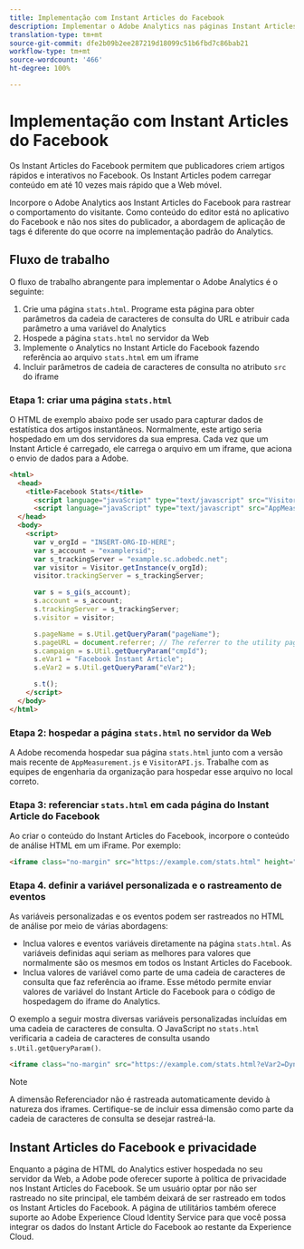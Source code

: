 ```yaml
---
title: Implementação com Instant Articles do Facebook
description: Implementar o Adobe Analytics nas páginas Instant Articles do Facebook.
translation-type: tm+mt
source-git-commit: dfe2b09b2ee287219d18099c51b6fbd7c86bab21
workflow-type: tm+mt
source-wordcount: '466'
ht-degree: 100%

---
```



# Implementação com Instant Articles do Facebook

Os Instant Articles do Facebook permitem que publicadores criem artigos rápidos e interativos no Facebook. Os Instant Articles podem carregar conteúdo em até 10 vezes mais rápido que a Web móvel.

Incorpore o Adobe Analytics aos Instant Articles do Facebook para rastrear o comportamento do visitante. Como conteúdo do editor está no aplicativo do Facebook e não nos sites do publicador, a abordagem de aplicação de tags é diferente do que ocorre na implementação padrão do Analytics.

## Fluxo de trabalho

O fluxo de trabalho abrangente para implementar o Adobe Analytics é o seguinte:

1. Crie uma página `stats.html`. Programe esta página para obter parâmetros da cadeia de caracteres de consulta do URL e atribuir cada parâmetro a uma variável do Analytics
1. Hospede a página `stats.html` no servidor da Web
1. Implemente o Analytics no Instant Article do Facebook fazendo referência ao arquivo `stats.html` em um iframe
1. Incluir parâmetros de cadeia de caracteres de consulta no atributo `src` do iframe

### Etapa 1: criar uma página `stats.html`

O HTML de exemplo abaixo pode ser usado para capturar dados de estatística dos artigos instantâneos. Normalmente, este artigo seria hospedado em um dos servidores da sua empresa. Cada vez que um Instant Article é carregado, ele carrega o arquivo em um iframe, que aciona o envio de dados para a Adobe.

```html
<html>
  <head>
    <title>Facebook Stats</title>
      <script language="javaScript" type="text/javascript" src="VisitorAPI.js"></script>
      <script language="javaScript" type="text/javascript" src="AppMeasurement.js"></script>
  </head>
  <body>
    <script>
      var v_orgId = "INSERT-ORG-ID-HERE";
      var s_account = "examplersid";
      var s_trackingServer = "example.sc.adobedc.net";
      var visitor = Visitor.getInstance(v_orgId);
      visitor.trackingServer = s_trackingServer;

      var s = s_gi(s_account);
      s.account = s_account;
      s.trackingServer = s_trackingServer;
      s.visitor = visitor;

      s.pageName = s.Util.getQueryParam("pageName");
      s.pageURL = document.referrer; // The referrer to the utility page is the parent frame
      s.campaign = s.Util.getQueryParam("cmpId");
      s.eVar1 = "Facebook Instant Article";
      s.eVar2 = s.Util.getQueryParam("eVar2");

      s.t();
    </script>
  </body>
</html>
```

### Etapa 2: hospedar a página `stats.html` no servidor da Web

A Adobe recomenda hospedar sua página `stats.html` junto com a versão mais recente de `AppMeasurement.js` e `VisitorAPI.js`. Trabalhe com as equipes de engenharia da organização para hospedar esse arquivo no local correto.

### Etapa 3: referenciar `stats.html` em cada página do Instant Article do Facebook

Ao criar o conteúdo do Instant Articles do Facebook, incorpore o conteúdo de análise HTML em um iFrame. Por exemplo:

```html
<iframe class="no-margin" src="https://example.com/stats.html" height="0"></iframe>
```

### Etapa 4. definir a variável personalizada e o rastreamento de eventos

As variáveis personalizadas e os eventos podem ser rastreados no HTML de análise por meio de várias abordagens:

* Inclua valores e eventos variáveis diretamente na página `stats.html`. As variáveis definidas aqui seriam as melhores para valores que normalmente são os mesmos em todos os Instant Articles do Facebook.
* Inclua valores de variável como parte de uma cadeia de caracteres de consulta que faz referência ao iframe. Esse método permite enviar valores de variável do Instant Article do Facebook para o código de hospedagem do iframe do Analytics.

O exemplo a seguir mostra diversas variáveis personalizadas incluídas em uma cadeia de caracteres de consulta. O JavaScript no `stats.html` verificaria a cadeia de caracteres de consulta usando `s.Util.getQueryParam()`.

```html
<iframe class="no-margin" src="https://example.com/stats.html?eVar2=Dynamic%20article%20title&pageName=Example%20article%20name&cmpId=exampleID123" height="0"></iframe>
```

>[!NOTE]
>
>A dimensão Referenciador não é rastreada automaticamente devido à natureza dos iframes. Certifique-se de incluir essa dimensão como parte da cadeia de caracteres de consulta se desejar rastreá-la.

## Instant Articles do Facebook e privacidade

Enquanto a página de HTML do Analytics estiver hospedada no seu servidor da Web, a Adobe pode oferecer suporte à política de privacidade nos Instant Articles do Facebook. Se um usuário optar por não ser rastreado no site principal, ele também deixará de ser rastreado em todos os Instant Articles do Facebook. A página de utilitários também oferece suporte ao Adobe Experience Cloud Identity Service para que você possa integrar os dados do Instant Article do Facebook ao restante da Experience Cloud.
